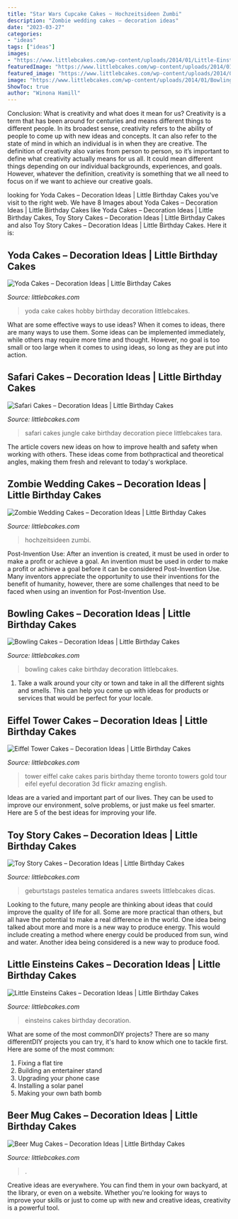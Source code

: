 ```yaml
---
title: "Star Wars Cupcake Cakes ~ Hochzeitsideen Zumbi"
description: "Zombie wedding cakes – decoration ideas"
date: "2023-03-27"
categories:
- "ideas"
tags: ["ideas"]
images:
- "https://www.littlebcakes.com/wp-content/uploads/2014/01/Little-Einsteins-Birthday-Cakes.jpg"
featuredImage: "https://www.littlebcakes.com/wp-content/uploads/2014/01/Little-Einsteins-Birthday-Cakes.jpg"
featured_image: "https://www.littlebcakes.com/wp-content/uploads/2014/02/Beer-Mug-Cakes-Images.jpg"
image: "https://www.littlebcakes.com/wp-content/uploads/2014/01/Bowling-Cakes-Pictures.jpg"
ShowToc: true
author: "Winona Hamill"
---
```



Conclusion: What is creativity and what does it mean for us?
Creativity is a term that has been around for centuries and means different things to different people. In its broadest sense, creativity refers to the ability of people to come up with new ideas and concepts. It can also refer to the state of mind in which an individual is in when they are creative. The definition of creativity also varies from person to person, so it’s important to define what creativity actually means for us all. It could mean different things depending on our individual backgrounds, experiences, and goals. However, whatever the definition, creativity is something that we all need to focus on if we want to achieve our creative goals.

	

		
looking for Yoda Cakes – Decoration Ideas | Little Birthday Cakes you've visit to the right web. We have 8 Images about Yoda Cakes – Decoration Ideas | Little Birthday Cakes like Yoda Cakes – Decoration Ideas | Little Birthday Cakes, Toy Story Cakes – Decoration Ideas | Little Birthday Cakes and also Toy Story Cakes – Decoration Ideas | Little Birthday Cakes. Here it is:
		
    
## Yoda Cakes – Decoration Ideas | Little Birthday Cakes

<img loading=lazy src="https://www.littlebcakes.com/wp-content/uploads/2014/01/Yoda-Cake-Images.jpg" onerror="this.onerror=null;this.src='https://tse3.mm.bing.net/th?id=OIP.85APGfRLi5-uYTOdTd2wtQHaHa&amp;pid=15.1';" alt="Yoda Cakes – Decoration Ideas | Little Birthday Cakes">

_Source: littlebcakes.com_

>yoda cake cakes hobby birthday decoration littlebcakes. 

	

What are some effective ways to use ideas?
When it comes to ideas, there are many ways to use them. Some ideas can be implemented immediately, while others may require more time and thought. However, no goal is too small or too large when it comes to using ideas, so long as they are put into action.

    
## Safari Cakes – Decoration Ideas | Little Birthday Cakes

<img loading=lazy src="http://www.littlebcakes.com/wp-content/uploads/2014/01/Safari-Cakes-Pictures-768x1024.jpg" onerror="this.onerror=null;this.src='https://tse3.mm.bing.net/th?id=OIP.G_xoIImjsZUYhIy1yOBCCgHaJ4&amp;pid=15.1';" alt="Safari Cakes – Decoration Ideas | Little Birthday Cakes">

_Source: littlebcakes.com_

>safari cakes jungle cake birthday decoration piece littlebcakes tara. 

	

The article covers new ideas on how to improve health and safety when working with others. These ideas come from bothpractical and theoretical angles, making them fresh and relevant to today's workplace.

    
## Zombie Wedding Cakes – Decoration Ideas | Little Birthday Cakes

<img loading=lazy src="http://www.littlebcakes.com/wp-content/uploads/2014/05/Zombie-Wedding-Cakes-Pictures.jpg" onerror="this.onerror=null;this.src='https://tse4.mm.bing.net/th?id=OIP.MdG5vi9LW2Y-w-O9KCgncgHaJ4&amp;pid=15.1';" alt="Zombie Wedding Cakes – Decoration Ideas | Little Birthday Cakes">

_Source: littlebcakes.com_

>hochzeitsideen zumbi. 

	

Post-Invention Use: After an invention is created, it must be used in order to make a profit or achieve a goal.
An invention must be used in order to make a profit or achieve a goal before it can be considered Post-Invention Use. Many inventors appreciate the opportunity to use their inventions for the benefit of humanity, however, there are some challenges that need to be faced when using an invention for Post-Invention Use.

    
## Bowling Cakes – Decoration Ideas | Little Birthday Cakes

<img loading=lazy src="https://www.littlebcakes.com/wp-content/uploads/2014/01/Bowling-Cakes-Pictures.jpg" onerror="this.onerror=null;this.src='https://tse2.mm.bing.net/th?id=OIP.5_vIGkXHRHwtFAr5SDXHbAHaJ4&amp;pid=15.1';" alt="Bowling Cakes – Decoration Ideas | Little Birthday Cakes">

_Source: littlebcakes.com_

>bowling cakes cake birthday decoration littlebcakes. 

	

1. Take a walk around your city or town and take in all the different sights and smells. This can help you come up with ideas for products or services that would be perfect for your locale. 

    
## Eiffel Tower Cakes – Decoration Ideas | Little Birthday Cakes

<img loading=lazy src="http://www.littlebcakes.com/wp-content/uploads/2014/02/Eiffel-Tower-Cakes.jpg" onerror="this.onerror=null;this.src='https://tse1.mm.bing.net/th?id=OIP.E1NWIFR-xDAqPOcNOdadxgHaLD&amp;pid=15.1';" alt="Eiffel Tower Cakes – Decoration Ideas | Little Birthday Cakes">

_Source: littlebcakes.com_

>tower eiffel cake cakes paris birthday theme toronto towers gold tour eifel eyeful decoration 3d flickr amazing english. 

	

Ideas are a varied and important part of our lives. They can be used to improve our environment, solve problems, or just make us feel smarter. Here are 5 of the best ideas for improving your life.

    
## Toy Story Cakes – Decoration Ideas | Little Birthday Cakes

<img loading=lazy src="https://www.littlebcakes.com/wp-content/uploads/2014/02/Toy-Story-Cakes.jpg" onerror="this.onerror=null;this.src='https://tse3.mm.bing.net/th?id=OIP.bapMZ-u2WMAUOaOsA05TngHaJ4&amp;pid=15.1';" alt="Toy Story Cakes – Decoration Ideas | Little Birthday Cakes">

_Source: littlebcakes.com_

>geburtstags pasteles tematica andares sweets littlebcakes dicas. 

	

Looking to the future, many people are thinking about ideas that could improve the quality of life for all. Some are more practical than others, but all have the potential to make a real difference in the world. One idea being talked about more and more is a new way to produce energy. This would include creating a method where energy could be produced from sun, wind and water. Another idea being considered is a new way to produce food.

    
## Little Einsteins Cakes – Decoration Ideas | Little Birthday Cakes

<img loading=lazy src="https://www.littlebcakes.com/wp-content/uploads/2014/01/Little-Einsteins-Birthday-Cakes.jpg" onerror="this.onerror=null;this.src='https://tse2.mm.bing.net/th?id=OIP.tQf9aJCfiXBNNW6bbp_YZwHaF6&amp;pid=15.1';" alt="Little Einsteins Cakes – Decoration Ideas | Little Birthday Cakes">

_Source: littlebcakes.com_

>einsteins cakes birthday decoration. 

	

What are some of the most commonDIY projects?
There are so many differentDIY projects you can try, it's hard to know which one to tackle first. Here are some of the most common: 
1. Fixing a flat tire 
2. Building an entertainer stand 
3. Upgrading your phone case 
4. Installing a solar panel 
5. Making your own bath bomb 

    
## Beer Mug Cakes – Decoration Ideas | Little Birthday Cakes

<img loading=lazy src="https://www.littlebcakes.com/wp-content/uploads/2014/02/Beer-Mug-Cakes-Images.jpg" onerror="this.onerror=null;this.src='https://tse2.mm.bing.net/th?id=OIP.7SWlstLyblLA-2u_8xaLmQHaJ4&amp;pid=15.1';" alt="Beer Mug Cakes – Decoration Ideas | Little Birthday Cakes">

_Source: littlebcakes.com_

>. 

	

Creative ideas are everywhere. You can find them in your own backyard, at the library, or even on a website. Whether you're looking for ways to improve your skills or just to come up with new and creative ideas, creativity is a powerful tool.


